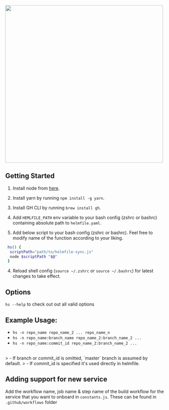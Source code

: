 <img src="https://drive.google.com/uc?id=1aJEF9moem6_-XfCKSAUmQ8IQ46XwUNRR" width="500px">

## Getting Started
1. Install node from [here](https://nodejs.org/en).

2. Install yarn by running `npm install -g yarn`.

3. Install GH CLI by running `brew install gh`.
   
4. Add `HEMLFILE_PATH` env variable to your bash config (zshrc or bashrc) containing absolute path to `helmfile.yaml`.
   
5. Add below script to your bash config (zshrc or bashrc). Feel free to modify name of the function according to your liking.

```bash
 hs() {
  scriptPath="path/to/helmfile-sync.js"
  node $scriptPath "$@"
 }
```
4. Reload shell config (`source ~/.zshrc` or `source ~/.bashrc`) for latest changes to take effect.

## Options
`hs --help` to check out out all valid options


## Example Usage:
- `hs -n repo_name repo_name_2 ... repo_name_n`<br />
- `hs -n repo_name:branch_name repo_name_2:branch_name_2 ...`<br />
- `hs -n repo_name:commit_id repo_name_2:branch_name_2 ...`<br />
<br />
> - If branch or commit_id is omitted, `master` branch is assumed by default.
> - If commit_id is specified it's used directly in helmfile.


## Adding support for new service

Add the workflow name, job name & step name of the build workflow for the service that you want to onboard in `constants.js`. These can be found in `.github/workflows` folder


